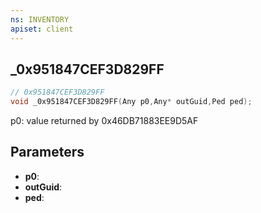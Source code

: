 ```yaml
---
ns: INVENTORY
apiset: client
---
```

## _0x951847CEF3D829FF

```c
// 0x951847CEF3D829FF
void _0x951847CEF3D829FF(Any p0,Any* outGuid,Ped ped);
```

p0: value returned by 0x46DB71883EE9D5AF

## Parameters
* **p0**:
* **outGuid**:
* **ped**: